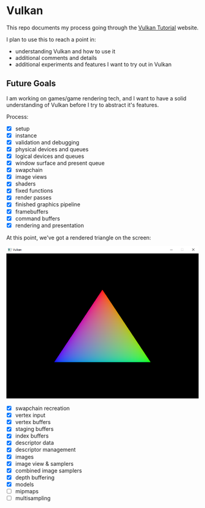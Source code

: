 # Vulkan

This repo documents my process going through the [Vulkan Tutorial](https://vulkan-tutorial.com/) website.

I plan to use this to reach a point in:

* understanding Vulkan and how to use it
* additional comments and details
* additional experiments and features I want to try out in Vulkan

## Future Goals

I am working on games/game rendering tech, and I want to have a solid understanding of Vulkan before I 
try to abstract it's features.

Process:

- [x] setup
- [x] instance
- [x] validation and debugging
- [x] physical devices and queues
- [x] logical devices and queues
- [x] window surface and present queue
- [x] swapchain
- [x] image views
- [x] shaders
- [x] fixed functions
- [x] render passes
- [x] finished graphics pipeline
- [x] framebuffers
- [x] command buffers
- [x] rendering and presentation

At this point, we've got a rendered triangle on the screen:

![triangle](/assets/triangle_2021-02-09.png)

- [x] swapchain recreation
- [x] vertex input
- [x] vertex buffers
- [x] staging buffers
- [x] index buffers
- [x] descriptor data
- [x] descriptor management
- [x] images
- [x] image view & samplers
- [x] combined image samplers
- [x] depth buffering
- [x] models
- [ ] mipmaps
- [ ] multisampling
